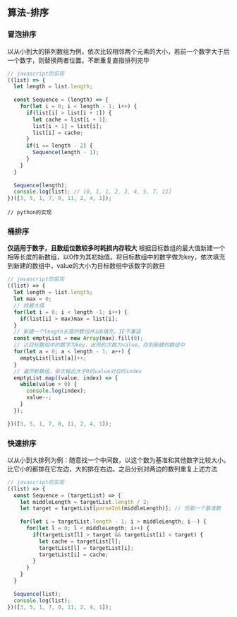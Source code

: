 ## 算法-排序

### 冒泡排序
以从小到大的排列数组为例，依次比较相邻两个元素的大小，若前一个数字大于后一个数字，则替换两者位置。不断重复直指排列完毕

```javascript
// javascript的实现
((list) => {
  let length = list.length;
  
  const Sequence = (length) => {
    for(let i = 0; i < length - 1; i++) {
      if(list[i] > list[i + 1]) {
        let cache = list[i + 1];
        list[i + 1] = list[i];
        list[i] = cache;
      }
      if(i == length - 2) {
        Sequence(length - 1);
      }
    }
  }
  
  Sequence(length);
  console.log(list); // [0, 1, 1, 2, 3, 4, 5, 7, 11]
})([3, 5, 1, 7, 0, 11, 2, 4, 1]);
```

```
// python的实现

```

### 桶排序
**仅适用于数字，且数组位数较多时耗损内存较大**
根据目标数组的最大值新建一个相等长度的新数组，以0作为其初始值。将目标数组中的数字做为key，依次填充到新建的数组中，value的大小为目标数组中该数字的数目

```javascript
// javascript的实现
((list) => {
  let length = list.length;
  let max = 0;
  // 找最大值
  for(let i = 0; i < length -1; i++) {
    if(list[i] > max)max = list[i];
  }
  // 新建一个length长度的数组并以0填充。IE不兼容
  const emptyList = new Array(max).fill(0);
  // 以目标数组中的数字为key，出现的次数为value，存到新建的数组中
  for(let a = 0; a < length - 1; a++) {
    emptyList[list[a]]++;
  }
  // 遍历新数组，依次输出大于0的value对应的index
  emptyList.map((value, index) => {
    while(value > 0) {
      console.log(index);
      value--;
    }
  });
  
})([3, 5, 1, 7, 0, 11, 2, 4, 1]);
```

### 快速排序
以从小到大排列为例：随意找一个中间数，以这个数为基准和其他数字比较大小。比它小的都排在它左边，大的排在右边。之后分别对两边的数列重复上述方法

```javascript
// javascript的实现
((list) => {
  const Sequence = (targetList) => {
    let middleLength = targetList.length / 2;
    let target = targetList[parseInt(middleLength)]; // 任取一个基准数
    
    for(let i = targetList.length - 1; i > middleLength; i--) {
      for(let l = 0; l < middleLength; i++) {
        if(targetList[l] > target && targetList[i] < target) {
          let cache = targetList[l];
          targetList[l] = targetList[i];
          targetList[i] = cache;
        }
      }      
    }
  }
  
  Sequence(list);
  console.log(list);
})([3, 5, 1, 7, 0, 11, 2, 4, 1]);

```